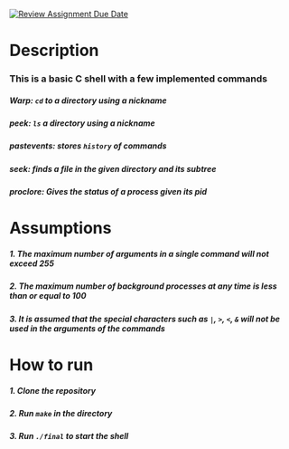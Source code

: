[![Review Assignment Due Date](https://classroom.github.com/assets/deadline-readme-button-24ddc0f5d75046c5622901739e7c5dd533143b0c8e959d652212380cedb1ea36.svg)](https://classroom.github.com/a/76mHqLr5)

# Description

### This is a basic C shell with a few implemented commands

##### Warp: `cd` to a directory using a nickname

##### peek: `ls` a directory using a nickname

##### pastevents: stores `history` of commands

##### seek: finds a file in the given directory and its subtree

##### proclore: Gives the status of a process given its pid



# Assumptions


##### 1. The maximum number of arguments in a single command will not exceed 255
##### 2. The maximum number of background processes at any time is less than or equal to 100
##### 3. It is assumed that the special characters such as `|`, `>`, `<`, `&` will not be used in the arguments of the commands


# How to run

##### 1. Clone the repository
##### 2. Run `make` in the directory
##### 3. Run `./final` to start the shell